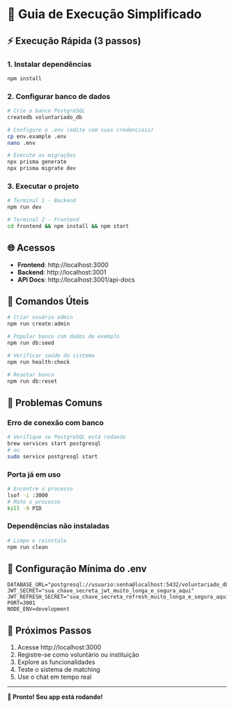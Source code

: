 # 🚀 Guia de Execução Simplificado

## ⚡ Execução Rápida (3 passos)

### 1. Instalar dependências
```bash
npm install
```

### 2. Configurar banco de dados
```bash
# Crie o banco PostgreSQL
createdb voluntariado_db

# Configure o .env (edite com suas credenciais)
cp env.example .env
nano .env

# Execute as migrações
npx prisma generate
npx prisma migrate dev
```

### 3. Executar o projeto
```bash
# Terminal 1 - Backend
npm run dev

# Terminal 2 - Frontend
cd frontend && npm install && npm start
```

## 🌐 Acessos
- **Frontend**: http://localhost:3000
- **Backend**: http://localhost:3001
- **API Docs**: http://localhost:3001/api-docs

## 🔧 Comandos Úteis

```bash
# Criar usuário admin
npm run create:admin

# Popular banco com dados de exemplo
npm run db:seed

# Verificar saúde do sistema
npm run health:check

# Resetar banco
npm run db:reset
```

## 🐛 Problemas Comuns

### Erro de conexão com banco
```bash
# Verifique se PostgreSQL está rodando
brew services start postgresql
# ou
sudo service postgresql start
```

### Porta já em uso
```bash
# Encontre o processo
lsof -i :3000
# Mate o processo
kill -9 PID
```

### Dependências não instaladas
```bash
# Limpe e reinstale
npm run clean
```

## 📝 Configuração Mínima do .env

```env
DATABASE_URL="postgresql://usuario:senha@localhost:5432/voluntariado_db"
JWT_SECRET="sua_chave_secreta_jwt_muito_longa_e_segura_aqui"
JWT_REFRESH_SECRET="sua_chave_secreta_refresh_muito_longa_e_segura_aqui"
PORT=3001
NODE_ENV=development
```

## 🎯 Próximos Passos

1. Acesse http://localhost:3000
2. Registre-se como voluntário ou instituição
3. Explore as funcionalidades
4. Teste o sistema de matching
5. Use o chat em tempo real

---

**🎉 Pronto! Seu app está rodando!**
